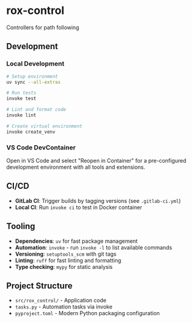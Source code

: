 # rox-control

Controllers for path following

## Development

### Local Development
```bash
# Setup environment
uv sync --all-extras

# Run tests
invoke test

# Lint and format code
invoke lint

# Create virtual environment
invoke create_venv
```

### VS Code DevContainer
Open in VS Code and select "Reopen in Container" for a pre-configured development environment with all tools and extensions.

## CI/CD

* **GitLab CI**: Trigger builds by tagging versions (see `.gitlab-ci.yml`)
* **Local CI**: Run `invoke ci` to test in Docker container

## Tooling

* **Dependencies**: `uv` for fast package management
* **Automation**: `invoke` - run `invoke -l` to list available commands
* **Versioning**: `setuptools_scm` with git tags
* **Linting**: `ruff` for fast linting and formatting
* **Type checking**: `mypy` for static analysis

## Project Structure

* `src/rox_control/` - Application code
* `tasks.py` - Automation tasks via invoke
* `pyproject.toml` - Modern Python packaging configuration